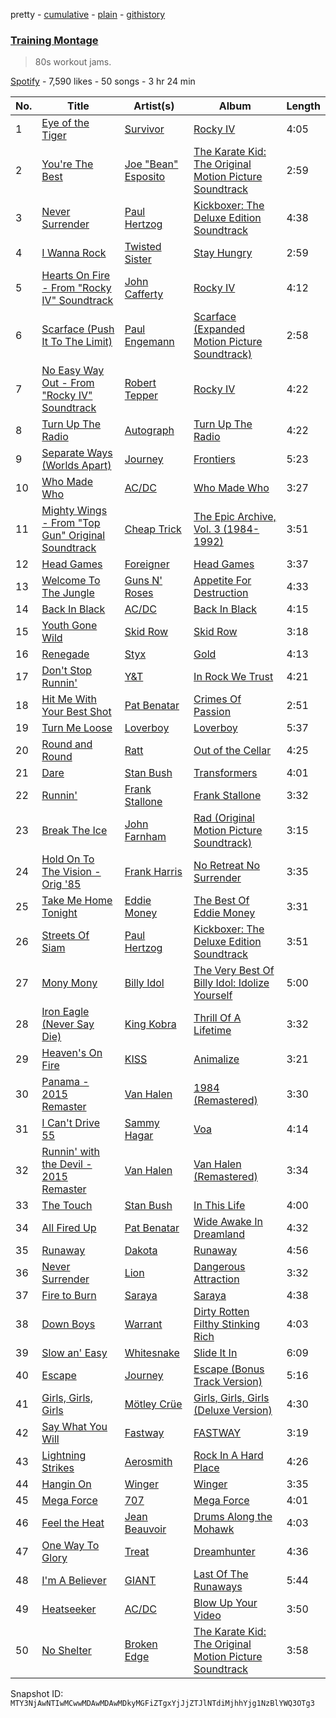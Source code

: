 pretty - [cumulative](/playlists/cumulative/37i9dQZF1DX9IamZDvvtyh.md) - [plain](/playlists/plain/37i9dQZF1DX9IamZDvvtyh) - [githistory](https://github.githistory.xyz/mackorone/spotify-playlist-archive/blob/main/playlists/plain/37i9dQZF1DX9IamZDvvtyh)

### [Training Montage](https://open.spotify.com/playlist/37i9dQZF1DX9IamZDvvtyh)

> 80s workout jams.

[Spotify](https://open.spotify.com/user/spotify) - 7,590 likes - 50 songs - 3 hr 24 min

| No. | Title | Artist(s) | Album | Length |
|---|---|---|---|---|
| 1 | [Eye of the Tiger](https://open.spotify.com/track/2KH16WveTQWT6KOG9Rg6e2) | [Survivor](https://open.spotify.com/artist/26bcq2nyj5GB7uRr558iQg) | [Rocky IV](https://open.spotify.com/album/3t3BbpFJiGcXl4jI5CRLLA) | 4:05 |
| 2 | [You're The Best](https://open.spotify.com/track/4zXa17K83Pp6N2yXdVc2sv) | [Joe "Bean" Esposito](https://open.spotify.com/artist/4PCSnq8Q3hxOTn3ro4cl0M) | [The Karate Kid: The Original Motion Picture Soundtrack](https://open.spotify.com/album/1zNIDZncmWNpb1WkyfRPdH) | 2:59 |
| 3 | [Never Surrender](https://open.spotify.com/track/6pVu4C72ynA60xEZPWyCDL) | [Paul Hertzog](https://open.spotify.com/artist/409cI7liPsNtYwPyKLln7d) | [Kickboxer: The Deluxe Edition Soundtrack](https://open.spotify.com/album/5GEMDzzKJzVJkwRiPYPzn4) | 4:38 |
| 4 | [I Wanna Rock](https://open.spotify.com/track/70Z9t1qhytWtG4cCmmi7mU) | [Twisted Sister](https://open.spotify.com/artist/7b85ve82Sh36a3UAx74wut) | [Stay Hungry](https://open.spotify.com/album/0dzqapIToiOhULGvzDKpXm) | 2:59 |
| 5 | [Hearts On Fire \- From "Rocky IV" Soundtrack](https://open.spotify.com/track/5vI0C3TDTxySR6Oq8NWjE0) | [John Cafferty](https://open.spotify.com/artist/0fPK3TAseRcy6sAS8U8pEw) | [Rocky IV](https://open.spotify.com/album/3t3BbpFJiGcXl4jI5CRLLA) | 4:12 |
| 6 | [Scarface \(Push It To The Limit\)](https://open.spotify.com/track/0H6rpW1xnJ8qRQwSrIADPE) | [Paul Engemann](https://open.spotify.com/artist/3Rfb8wuY9YHVntDXJqPW6r) | [Scarface \(Expanded Motion Picture Soundtrack\)](https://open.spotify.com/album/6ccQdoDqZsqWlflxEIg0F3) | 2:58 |
| 7 | [No Easy Way Out \- From "Rocky IV" Soundtrack](https://open.spotify.com/track/5bnMKUXkMfYVXW8FjvFTuV) | [Robert Tepper](https://open.spotify.com/artist/5T1bhiyED6hokaKTechcKI) | [Rocky IV](https://open.spotify.com/album/3t3BbpFJiGcXl4jI5CRLLA) | 4:22 |
| 8 | [Turn Up The Radio](https://open.spotify.com/track/0kHQcbHlfUhpDh00G2460e) | [Autograph](https://open.spotify.com/artist/2koMWjvRRF0cOpJnjhdKx0) | [Turn Up The Radio](https://open.spotify.com/album/6bOsxiN76LA4AYNr0vRjH6) | 4:22 |
| 9 | [Separate Ways \(Worlds Apart\)](https://open.spotify.com/track/4ECNtOnqzxutZkXP4TE3n3) | [Journey](https://open.spotify.com/artist/0rvjqX7ttXeg3mTy8Xscbt) | [Frontiers](https://open.spotify.com/album/2EFUNYmwxe0AOGxBORrfaw) | 5:23 |
| 10 | [Who Made Who](https://open.spotify.com/track/6rvldt6EoZwzogApECUCwd) | [AC/DC](https://open.spotify.com/artist/711MCceyCBcFnzjGY4Q7Un) | [Who Made Who](https://open.spotify.com/album/07EFoHHspqSwsmkbnWaB4A) | 3:27 |
| 11 | [Mighty Wings \- From "Top Gun" Original Soundtrack](https://open.spotify.com/track/4rETMmjiQ7NL0KFCIZa5oV) | [Cheap Trick](https://open.spotify.com/artist/1LB8qB5BPb3MHQrfkvifXU) | [The Epic Archive, Vol\. 3 \(1984\-1992\)](https://open.spotify.com/album/34d2gDwIXT3LjVZpGxWLM6) | 3:51 |
| 12 | [Head Games](https://open.spotify.com/track/5nk6wxUSFUBxUKxjz0fKD6) | [Foreigner](https://open.spotify.com/artist/6IRouO5mvvfcyxtPDKMYFN) | [Head Games](https://open.spotify.com/album/05Z3MG7G3Vl5ThsFQkWjiJ) | 3:37 |
| 13 | [Welcome To The Jungle](https://open.spotify.com/track/0G21yYKMZoHa30cYVi1iA8) | [Guns N' Roses](https://open.spotify.com/artist/3qm84nBOXUEQ2vnTfUTTFC) | [Appetite For Destruction](https://open.spotify.com/album/28yHV3Gdg30AiB8h8em1eW) | 4:33 |
| 14 | [Back In Black](https://open.spotify.com/track/08mG3Y1vljYA6bvDt4Wqkj) | [AC/DC](https://open.spotify.com/artist/711MCceyCBcFnzjGY4Q7Un) | [Back In Black](https://open.spotify.com/album/6mUdeDZCsExyJLMdAfDuwh) | 4:15 |
| 15 | [Youth Gone Wild](https://open.spotify.com/track/1jF5Id0OPFU1Mae8BEUF5u) | [Skid Row](https://open.spotify.com/artist/4opTS86dN9uO313J9CE8xg) | [Skid Row](https://open.spotify.com/album/0kSTuMp9GpX9pJR45Bksgi) | 3:18 |
| 16 | [Renegade](https://open.spotify.com/track/1FOUJzuApMpMM1wiuy3qfl) | [Styx](https://open.spotify.com/artist/4salDzkGmfycRqNUbyBphh) | [Gold](https://open.spotify.com/album/2SIFXSFOHJgqC6q3whbSZU) | 4:13 |
| 17 | [Don't Stop Runnin'](https://open.spotify.com/track/6ZZ2ddUz2ZuQpkFeJm3FlK) | [Y&T](https://open.spotify.com/artist/49Cw140t9jupn4S3udehoP) | [In Rock We Trust](https://open.spotify.com/album/6hHdV5X9hTkpsny9xaDD1p) | 4:21 |
| 18 | [Hit Me With Your Best Shot](https://open.spotify.com/track/0vOkmmJEtjuFZDzrQSFzEE) | [Pat Benatar](https://open.spotify.com/artist/43mhFhQ4JAknA7Ik1bOZuV) | [Crimes Of Passion](https://open.spotify.com/album/7HlWbMlmhASeeZ61ZiHpWJ) | 2:51 |
| 19 | [Turn Me Loose](https://open.spotify.com/track/2Z81PDDYNMTxZKiU2XIuFx) | [Loverboy](https://open.spotify.com/artist/2CLVPk9FcywjClBcTvWPkT) | [Loverboy](https://open.spotify.com/album/3dDzAVWr5gjvJIOTEuS309) | 5:37 |
| 20 | [Round and Round](https://open.spotify.com/track/5B6Z7NwVqA7W3UFiqBdEJC) | [Ratt](https://open.spotify.com/artist/3tufWJzpCiAGleBt5TkmTn) | [Out of the Cellar](https://open.spotify.com/album/6P3Fqm7z9wr5GeatpVZ5ut) | 4:25 |
| 21 | [Dare](https://open.spotify.com/track/7DZcrMqgQiO4kotOGucIM7) | [Stan Bush](https://open.spotify.com/artist/7qT1EPkli4RDJ2KNynkQyQ) | [Transformers](https://open.spotify.com/album/6MB5ahz8dvKcoO3DVHrmgU) | 4:01 |
| 22 | [Runnin'](https://open.spotify.com/track/55GSu3bYEhXrx94KP4S2hZ) | [Frank Stallone](https://open.spotify.com/artist/3BucZwouCkpiGi2UxqfWn9) | [Frank Stallone](https://open.spotify.com/album/4khMOHn89Aq1yHqWgkVzxm) | 3:32 |
| 23 | [Break The Ice](https://open.spotify.com/track/4yypDIIxEtBeyo7ULGRvPn) | [John Farnham](https://open.spotify.com/artist/1QxaPWG1POM8Ul6WwsHq4y) | [Rad \(Original Motion Picture Soundtrack\)](https://open.spotify.com/album/4Xs7sSHC66tRyOs3YC6ZOf) | 3:15 |
| 24 | [Hold On To The Vision \- Orig '85](https://open.spotify.com/track/63k9gIrlrg1o5eY4ymiKIo) | [Frank Harris](https://open.spotify.com/artist/4OFxfuBQMZXt0C0zdaKL3n) | [No Retreat No Surrender](https://open.spotify.com/album/4Iqq71YTxef2D8u7cFIHsB) | 3:35 |
| 25 | [Take Me Home Tonight](https://open.spotify.com/track/63diy8Bzm0pHMAU37By2Nh) | [Eddie Money](https://open.spotify.com/artist/4Tw2N3wdvJPGEU7JqMxFfE) | [The Best Of Eddie Money](https://open.spotify.com/album/590LYMDhJ9uUglR8QeNGWz) | 3:31 |
| 26 | [Streets Of Siam](https://open.spotify.com/track/35F8NFL5q5UqLUwjLytoKL) | [Paul Hertzog](https://open.spotify.com/artist/409cI7liPsNtYwPyKLln7d) | [Kickboxer: The Deluxe Edition Soundtrack](https://open.spotify.com/album/5GEMDzzKJzVJkwRiPYPzn4) | 3:51 |
| 27 | [Mony Mony](https://open.spotify.com/track/3GfGTJ2xzC0rqKgdjNJLOC) | [Billy Idol](https://open.spotify.com/artist/7lzordPuZEXxwt9aoVZYmG) | [The Very Best Of Billy Idol: Idolize Yourself](https://open.spotify.com/album/0dvStBuexp9Chq1hg3Yjes) | 5:00 |
| 28 | [Iron Eagle \(Never Say Die\)](https://open.spotify.com/track/3tD4AR8vbvM0b9X09YBYE0) | [King Kobra](https://open.spotify.com/artist/60DhbkIV5C2aLGgtpfUw2C) | [Thrill Of A Lifetime](https://open.spotify.com/album/1eXreZseW9GGTQTfRJk2zn) | 3:32 |
| 29 | [Heaven's On Fire](https://open.spotify.com/track/1brpdmqkx3kSxyqzqXfW7J) | [KISS](https://open.spotify.com/artist/07XSN3sPlIlB2L2XNcTwJw) | [Animalize](https://open.spotify.com/album/5UxqSH1Ez2fcNVLqvLjsgB) | 3:21 |
| 30 | [Panama \- 2015 Remaster](https://open.spotify.com/track/05RgAMGypEvqhNs5hPCbMS) | [Van Halen](https://open.spotify.com/artist/2cnMpRsOVqtPMfq7YiFE6K) | [1984 \(Remastered\)](https://open.spotify.com/album/3REUXdj5OPKhuDTrTtCBU0) | 3:30 |
| 31 | [I Can't Drive 55](https://open.spotify.com/track/1MqGKtY9L5qjPi8s7gX645) | [Sammy Hagar](https://open.spotify.com/artist/1hXjTjJzZTXDZ75AclOo6N) | [Voa](https://open.spotify.com/album/4Tegu60DeUzwWpA6vuhGxs) | 4:14 |
| 32 | [Runnin' with the Devil \- 2015 Remaster](https://open.spotify.com/track/3KhF2YiNpJvGpfiCW45R6D) | [Van Halen](https://open.spotify.com/artist/2cnMpRsOVqtPMfq7YiFE6K) | [Van Halen \(Remastered\)](https://open.spotify.com/album/7DdEbYFPKTZ8KB4z6L4UnQ) | 3:34 |
| 33 | [The Touch](https://open.spotify.com/track/6xomsXeu2L9h0q4fMOaVhK) | [Stan Bush](https://open.spotify.com/artist/7qT1EPkli4RDJ2KNynkQyQ) | [In This Life](https://open.spotify.com/album/6xK68RkwofX3vdYrqYg3rC) | 4:00 |
| 34 | [All Fired Up](https://open.spotify.com/track/6XpczhG192lULA9i4JLqKJ) | [Pat Benatar](https://open.spotify.com/artist/43mhFhQ4JAknA7Ik1bOZuV) | [Wide Awake In Dreamland](https://open.spotify.com/album/1cglcD9iGtfheI7hmVdoUb) | 4:32 |
| 35 | [Runaway](https://open.spotify.com/track/0k0vxPms694qhT7wm5r7pT) | [Dakota](https://open.spotify.com/artist/3KQaZc35U9X1TPabyhkMpN) | [Runaway](https://open.spotify.com/album/7jdSRjxUXUXPBjChSGTujb) | 4:56 |
| 36 | [Never Surrender](https://open.spotify.com/track/2dm3UxRHnKk2aN0oZSwULc) | [Lion](https://open.spotify.com/artist/0sHhv7X5f5RsL0yoNKdbmd) | [Dangerous Attraction](https://open.spotify.com/album/7z3Qzyqg7HMJVJpLhwlUte) | 3:32 |
| 37 | [Fire to Burn](https://open.spotify.com/track/4Ar7Eby1joalj1sFyXg6Jb) | [Saraya](https://open.spotify.com/artist/3ruACf0oMHNYWImFGj10c6) | [Saraya](https://open.spotify.com/album/1KogbTSOYl4u0jZrAoXnko) | 4:38 |
| 38 | [Down Boys](https://open.spotify.com/track/0dw3dXWx6dgp7Ri3HeDBUq) | [Warrant](https://open.spotify.com/artist/7HLvzuM9p11k9lUQfSM4Rq) | [Dirty Rotten Filthy Stinking Rich](https://open.spotify.com/album/1HWrP6U3m3z23H5FxFsxYS) | 4:03 |
| 39 | [Slow an' Easy](https://open.spotify.com/track/1NH0Zs7WkQg8h8mm3jS5yn) | [Whitesnake](https://open.spotify.com/artist/3UbyYnvNIT5DFXU4WgiGpP) | [Slide It In](https://open.spotify.com/album/4jFSgsgOGtd96FZtNWF0cp) | 6:09 |
| 40 | [Escape](https://open.spotify.com/track/0uohDwZcv1qjIKVsLsx0HD) | [Journey](https://open.spotify.com/artist/0rvjqX7ttXeg3mTy8Xscbt) | [Escape \(Bonus Track Version\)](https://open.spotify.com/album/43wpzak9OmQfrjyksuGwp0) | 5:16 |
| 41 | [Girls, Girls, Girls](https://open.spotify.com/track/549Go7a66CX6k523uK9kUv) | [Mötley Crüe](https://open.spotify.com/artist/0cc6vw3VN8YlIcvr1v7tBL) | [Girls, Girls, Girls \(Deluxe Version\)](https://open.spotify.com/album/2KT9tWALjIRjnaGYDYPg3k) | 4:30 |
| 42 | [Say What You Will](https://open.spotify.com/track/08nVwMJvWeJwwc9pSd74wO) | [Fastway](https://open.spotify.com/artist/7eD005d7pGOEYD3eWVRecb) | [FASTWAY](https://open.spotify.com/album/6sCVVfHN80AH6tzqTvCRDg) | 3:19 |
| 43 | [Lightning Strikes](https://open.spotify.com/track/2ervbJ7zh4Ry2hggiNeT3q) | [Aerosmith](https://open.spotify.com/artist/7Ey4PD4MYsKc5I2dolUwbH) | [Rock In A Hard Place](https://open.spotify.com/album/15e4kGDE06PRB9RMunBZe9) | 4:26 |
| 44 | [Hangin On](https://open.spotify.com/track/6MHg1scv1JEbFhyGpGeCKo) | [Winger](https://open.spotify.com/artist/2qQeKHrQJHLLbvDAOSO874) | [Winger](https://open.spotify.com/album/4aMtQDeDMAHBfh7cE87PWo) | 3:35 |
| 45 | [Mega Force](https://open.spotify.com/track/3LQwO6kRKpAUxHunIJHDAh) | [707](https://open.spotify.com/artist/2oDWs343Hb9IVQ2wlG614V) | [Mega Force](https://open.spotify.com/album/4JETeJk6nNpQH1WQtspToh) | 4:01 |
| 46 | [Feel the Heat](https://open.spotify.com/track/5ZF6C6EdmJnOmisRh0nlbU) | [Jean Beauvoir](https://open.spotify.com/artist/3n99AZrLOuuAtHvu12uDDC) | [Drums Along the Mohawk](https://open.spotify.com/album/6nP6m9Xc6hG8JbCLtpg6o4) | 4:03 |
| 47 | [One Way To Glory](https://open.spotify.com/track/4AbsGXQxxlOBA5LsuoXeHV) | [Treat](https://open.spotify.com/artist/6HY1gnFOOY9ZAgQtzvtZHI) | [Dreamhunter](https://open.spotify.com/album/27nvO8Sjhx9q8dhZRgIe6a) | 4:36 |
| 48 | [I'm A Believer](https://open.spotify.com/track/4NiLA925TInZScMbchk8Pg) | [GIANT](https://open.spotify.com/artist/3gKPME3EjakIpyBUZrWPTh) | [Last Of The Runaways](https://open.spotify.com/album/7qelbqu64vITzhHq86fld4) | 5:44 |
| 49 | [Heatseeker](https://open.spotify.com/track/0h3A3hdDq762DzIOKUoF21) | [AC/DC](https://open.spotify.com/artist/711MCceyCBcFnzjGY4Q7Un) | [Blow Up Your Video](https://open.spotify.com/album/5jfgUmvXCar7Qf5lidVkqI) | 3:50 |
| 50 | [No Shelter](https://open.spotify.com/track/04rLT4KBoCtGpJSTp1sPjR) | [Broken Edge](https://open.spotify.com/artist/51w118T3tZyeQwAye9iHrq) | [The Karate Kid: The Original Motion Picture Soundtrack](https://open.spotify.com/album/1zNIDZncmWNpb1WkyfRPdH) | 3:58 |

Snapshot ID: `MTY3NjAwNTIwMCwwMDAwMDAwMDkyMGFiZTgxYjJjZTJlNTdiMjhhYjg1NzBlYWQ3OTg3`
